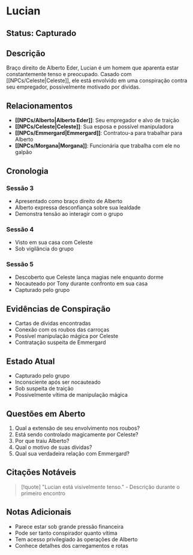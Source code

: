 # Lucian

## Status: Capturado

## Descrição
Braço direito de Alberto Eder, Lucian é um homem que aparenta estar constantemente tenso e preocupado. Casado com [[NPCs/Celeste|Celeste]], ele está envolvido em uma conspiração contra seu empregador, possivelmente motivado por dívidas.

## Relacionamentos
- **[[NPCs/Alberto|Alberto Eder]]**: Seu empregador e alvo de traição
- **[[NPCs/Celeste|Celeste]]**: Sua esposa e possível manipuladora
- **[[NPCs/Emmergard|Emmergard]]**: Contratou-a para trabalhar para Alberto
- **[[NPCs/Morgana|Morgana]]**: Funcionária que trabalha com ele no galpão

## Cronologia

### Sessão 3
- Apresentado como braço direito de Alberto
- Alberto expressa desconfiança sobre sua lealdade
- Demonstra tensão ao interagir com o grupo

### Sessão 4
- Visto em sua casa com Celeste
- Sob vigilância do grupo

### Sessão 5
- Descoberto que Celeste lança magias nele enquanto dorme
- Nocauteado por Tony durante confronto em sua casa
- Capturado pelo grupo

## Evidências de Conspiração
- Cartas de dívidas encontradas
- Conexão com os roubos das carroças
- Possível manipulação mágica por Celeste
- Contratação suspeita de Emmergard

## Estado Atual
- Capturado pelo grupo
- Inconsciente após ser nocauteado
- Sob suspeita de traição
- Possivelmente vítima de manipulação mágica

## Questões em Aberto
1. Qual a extensão de seu envolvimento nos roubos?
2. Está sendo controlado magicamente por Celeste?
3. Por que traiu Alberto?
4. Qual o motivo de suas dívidas?
5. Qual sua verdadeira relação com Emmergard?

## Citações Notáveis
> [!quote] 
> "Lucian está visivelmente tenso." - Descrição durante o primeiro encontro

## Notas Adicionais
- Parece estar sob grande pressão financeira
- Pode ser tanto conspirador quanto vítima
- Tem acesso privilegiado às operações de Alberto
- Conhece detalhes dos carregamentos e rotas 